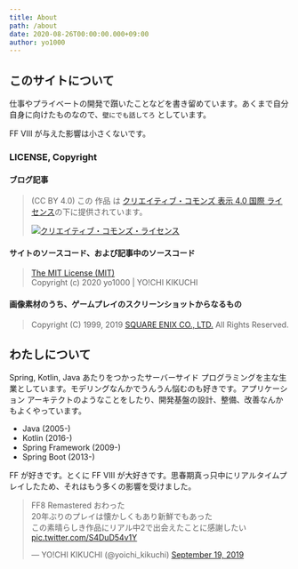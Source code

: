 ```yaml
---
title: About
path: /about
date: 2020-08-26T00:00:00.000+09:00
author: yo1000
---
```


## このサイトについて
仕事やプライベートの開発で躓いたことなどを書き留めています。あくまで自分自身に向けたものなので、`壁にでも話してろ` としています。

FF VIII が与えた影響は小さくないです。

### LICENSE, Copyright

#### ブログ記事
> (CC BY 4.0) この 作品 は <a rel="license" href="http://creativecommons.org/licenses/by/4.0/">クリエイティブ・コモンズ 表示 4.0 国際 ライセンス</a>の下に提供されています。
>
> <a rel="license" href="http://creativecommons.org/licenses/by/4.0/"><img alt="クリエイティブ・コモンズ・ライセンス" style="border-width:0" src="https://i.creativecommons.org/l/by/4.0/88x31.png" /></a><br />

#### サイトのソースコード、および記事中のソースコード
> [The MIT License (MIT)](https://raw.githubusercontent.com/yo1000/talk2wall/master/LICENSE)<br>
> Copyright (c) 2020 yo1000 | YO!CHI KIKUCHI

#### 画像素材のうち、ゲームプレイのスクリーンショットからなるもの
> Copyright (C) 1999, 2019 [SQUARE ENIX CO., LTD.](https://www.jp.square-enix.com/ffviii/guideline.html) All Rights Reserved.

## わたしについて
Spring, Kotlin, Java あたりをつかったサーバーサイド プログラミングを主な生業としています。モデリングなんかでうんうん悩むのも好きです。アプリケーション アーキテクトのようなことをしたり、開発基盤の設計、整備、改善なんかもよくやっています。

- Java (2005-)
- Kotlin (2016-)
- Spring Framework (2009-)
- Spring Boot (2013-)

FF が好きです。とくに FF VIII が大好きです。思春期真っ只中にリアルタイムプレイしたため、それはもう多くの影響を受けました。

<blockquote class="twitter-tweet"><p lang="ja" dir="ltr">FF8 Remastered おわった<br>20年ぶりのプレイは懐かしくもあり新鮮でもあった<br>この素晴らしき作品にリアル中2で出会えたことに感謝したい <a href="https://t.co/S4DuD54v1Y">pic.twitter.com/S4DuD54v1Y</a></p>&mdash; YO!CHI KIKUCHI (@yoichi_kikuchi) <a href="https://twitter.com/yoichi_kikuchi/status/1174752696760336386?ref_src=twsrc%5Etfw">September 19, 2019</a></blockquote>
